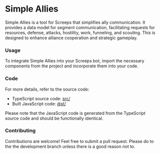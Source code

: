 # Simple Allies

Simple Allies is a tool for Screeps that simplifies ally communication. It provides a data model for segment communication, facilitating requests for resources, defense, attacks, hostility, work, funneling, and scouting. This is designed to enhance alliance cooperation and strategic gameplay.

### Usage

To integrate Simple Allies into your Screeps bot, import the necessary components from the project and incorporate them into your code.

### Code

For more details, refer to the source code:

-   TypeScript source code: [src/](./src/)
-   Built JavaScript code: [dist/](./dist/)

Please note that the JavaScript code is generated from the TypeScript source code and should be functionally identical.

### Contributing

Contributions are welcome! Feel free to submit a pull request. Please do to the the development branch unless there is a good reason not to.

